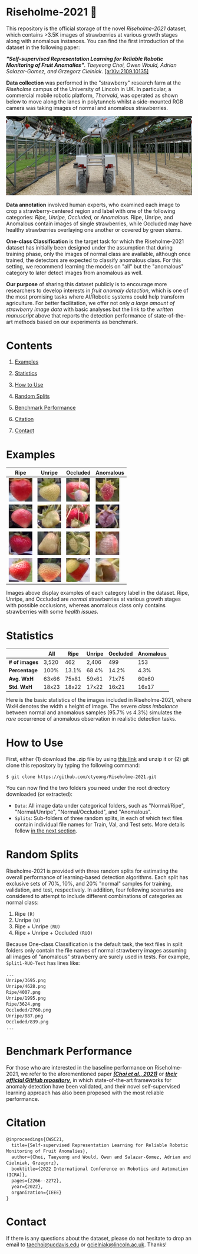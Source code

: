 # Riseholme-2021 🍓 

This repository is the official storage of the novel *Riseholme-2021* dataset, which contains >3.5K images of strawberries at various growth stages along with anomalous instances. 
You can find the first introduction of the dataset in the following paper: 

***"Self-supervised Representation Learning for Reliable Robotic Monitoring of Fruit Anomalies"***. *Taeyeong Choi, Owen Would, Adrian Salazar-Gomez, and Grzegorz Cielniak*. [\[arXiv:2109.10135\]](https://arxiv.org/abs/2109.10135) 

**Data collection** was performed in the "strawberry" research farm at the *Riseholme* campus of the University of Lincoln in UK. 
In particular, a commercial mobile robotic platform, *Thorvald*, was operated as shown below to move along the lanes in polytunnels whilst a side-mounted RGB camera was taking images of normal and anomalous strawberries.  

![](Figs/camera_rig.jpg)

**Data annotation** involved human experts, who examined each image to crop a strawberry-centered region and label with one of the following categories: *Ripe, Unripe, Occluded,* or *Anomalous*. Ripe, Unripe, and Anomalous contain images of single strawberries, while Occluded may have healthy strawberries overlaying one another or covered by green stems. 

**One-class Classification** is the target task for which the Riseholme-2021 dataset has initially been designed under the assumption that during training phase, only the images of normal class are available, although once trained, the detectors are expected to classify anomalous class. For this setting, we recommend learning the models on "all" but the "anomalous" category to later detect images from anomalous as well. 

**Our purpose** of sharing this dataset publicly is to encourage more researchers to develop interests in *fruit anomaly detection*, which is one of the most promising tasks where AI/Robotic systems could help transform agriculture. 
For better facilitation, we offer not only *a large amount of strawberry image data* with basic analyses but the link to the *written manuscript* above that reports the detection performance of state-of-the-art methods based on our experiments as benchmark. 

# Contents

1. [Examples](https://github.com/ctyeong/Riseholme-2021#examples)

1. [Statistics](https://github.com/ctyeong/Riseholme-2021#statistics)

1. [How to Use](https://github.com/ctyeong/Riseholme-2021#how-to-use)

1. [Random Splits](https://github.com/ctyeong/Riseholme-2021#random-splits)

1. [Benchmark Performance](https://github.com/ctyeong/Riseholme-2021#benchmark-performance)

1. [Citation](https://github.com/ctyeong/Riseholme-2021#citation)

1. [Contact](https://github.com/ctyeong/Riseholme-2021#contact)

# Examples 

| Ripe  | Unripe   |Occluded   |Anomalous  |
|--------------------|---------------------|--------------|--------------|
| ![](Figs/Examples/Ripe/37-64x64.png)| ![](Figs/Examples/Unripe/0-64x64.png) |![](Figs/Examples/Occluded/48-64x64.png) |![](Figs/Examples/Anomalous/232-64x64.png) |
| ![](Figs/Examples/Ripe/155-64x64.png)| ![](Figs/Examples/Unripe/733-64x64.png) |![](Figs/Examples/Occluded/1346-64x64.png) |![](Figs/Examples/Anomalous/705-64x64.png) |
| ![](Figs/Examples/Ripe/706-64x64.png)| ![](Figs/Examples/Unripe/801-64x64.png) |![](Figs/Examples/Occluded/3560-64x64.png) |![](Figs/Examples/Anomalous/776-64x64.png) |
| ![](Figs/Examples/Ripe/1037-64x64.png)| ![](Figs/Examples/Unripe/848-64x64.png) |![](Figs/Examples/Occluded/4001-64x64.png) |![](Figs/Examples/Anomalous/1766-64x64.png) |

Images above display examples of each category label in the dataset. Ripe, Unripe, and Occluded are *normal* strawberries at various growth stages with possible occlusions, whereas anomalous class only contains strawberries with some *health issues*. 

# Statistics 

|                 | All   | Ripe  | Unripe | Occluded | Anomalous |
|---------------- | ------|-------|--------|----------|-----------|
| **# of images** | 3,520 | 462   | 2,406  | 499      | 153       |
| **Percentage**  | 100%  | 13.1% | 68.4%  | 14.2%    | 4.3%      |
| **Avg. WxH**    | 63x66 | 75x81 | 59x61  | 71x75    | 60x60     |
| **Std. WxH**    | 18x23 | 18x22 | 17x22  | 16x21    | 16x17     |

Here is the basic statistics of the images included in Riseholme-2021, where WxH denotes the width x height of image. 
The severe *class imbalance* between normal and anomalous samples (95.7% vs 4.3%) simulates the *rare* occurrence of anomalous observation in realistic detection tasks. 

# How to Use

First, either (1) download the .zip file by using [this link](https://github.com/ctyeong/Riseholme-2021/archive/refs/heads/main.zip) and unzip it or (2) git clone this repository by typing the following command: 

```
$ git clone https://github.com/ctyeong/Riseholme-2021.git
```

You can now find the two folders you need under the root directory downloaded (or extracted): 

- `Data`: All image data under categorical folders, such as "Normal/Ripe", "Normal/Unripe", "Normal/Occluded", and "Anomalous". 
- `Splits`: Sub-folders of three random splits, in each of which text files contain individual file names for Train, Val, and Test sets. More details follow [in the next section](https://github.com/ctyeong/Riseholme-2021#random-splits).

# Random Splits 

Riseholme-2021 is provided with three random splits for estimating the overall performance of learning-based detection algorithms. Each split has exclusive sets of 70%, 10%, and 20% "normal" samples for training, validation, and test, respectively. In addition, four following scenarios are considered to attempt to include different combinations of categories as normal class: 

1. Ripe `(R)`
2. Unripe `(U)`
3. Ripe + Unripe `(RU)`
4. Ripe + Unripe + Occluded `(RUO)`

Because One-class Classification is the default task, the text files in split folders only contain the file names of normal strawberry images assuming all images of "anomalous" strawberry are surely used in tests. For example, `Split1-RUO-Test` has lines like:

```
...
Unripe/3695.png
Unripe/4628.png
Ripe/4007.png
Unripe/1995.png
Ripe/3624.png
Occluded/2760.png
Unripe/887.png
Occluded/839.png
...
```

# Benchmark Performance

For those who are interested in the baseline performance on Riseholme-2021, we refer to the aforementioned paper [***\(Choi et al., 2021\)***](https://arxiv.org/abs/2109.10135) or [***their official GitHub repository***](https://github.com/ctyeong/CH-Rand), in which state-of-the-art frameworks for anomaly detection have been validated, and their novel self-supervised learning approach has also been proposed with the most reliable performance. 

# Citation 
```
@inproceedings{CWSC21,
  title={Self-supervised Representation Learning for Reliable Robotic Monitoring of Fruit Anomalies},
  author={Choi, Taeyeong and Would, Owen and Salazar-Gomez, Adrian and Cielniak, Grzegorz},
  booktitle={2022 International Conference on Robotics and Automation (ICRA)},
  pages={2266--2272},
  year={2022},
  organization={IEEE}
}
```

# Contact

If there is any questions about the dataset, please do not hesitate to drop an email to taechoi@ucdavis.edu or gcielniak@lincoln.ac.uk. Thanks!
